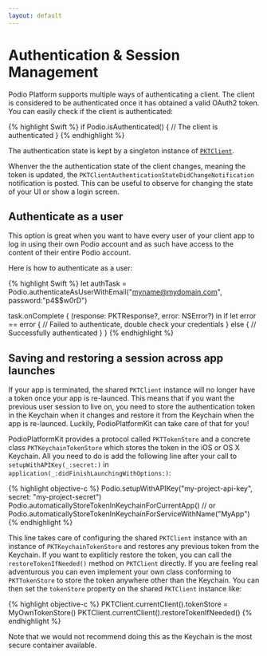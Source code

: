 ```yaml
---
layout: default
---
```

# Authentication & Session Management

Podio Platform supports multiple ways of authenticating a client. The client is considered to be authenticated once it has obtained a valid OAuth2 token. You can easily check if the client is authenticated:

{% highlight Swift %}
if Podio.isAuthenticated() {
  // The client is authenticated
}
{% endhighlight %}

The authentication state is kept by a singleton instance of [`PKTClient`](https://github.com/podio/podio-objc/blob/master/PodioPlatformKit/Core/PKTClient.h).

Whenver the the authentication state of the client changes, meaning the token is updated, the `PKTClientAuthenticationStateDidChangeNotification` notification is posted. This can be useful to observe for changing the state of your UI or show a login screen.

## Authenticate as a user

This option is great when you want to have every user of your client app to log in using their own Podio account and as such have access to the content of their entire Podio account.

Here is how to authenticate as a user:

{% highlight Swift %}
let authTask = Podio.authenticateAsUserWithEmail("myname@mydomain.com", password:"p4$$w0rD")

task.onComplete { (response: PKTResponse?, error: NSError?) in
  if let error == error {
    // Failed to authenticate, double check your credentials
  } else {
    // Successfully authenticated
  }
}
{% endhighlight %}

## Saving and restoring a session across app launches

If your app is terminated, the shared `PKTClient` instance will no longer have a token once your app is re-launced. This means that if you want the previous user session to live on, you need to store the authentication token in the Keychain when it changes and restore it from the Keychain when the app is re-launced. Luckily, PodioPlatformKit can take care of that for you!

PodioPlatformKit provides a protocol called `PKTTokenStore` and a concrete class `PKTKeychainTokenStore` which stores the token in the iOS or OS X Keychain. All you need to do is add the following line after your call to `setupWithAPIKey(_:secret:)` in `application(_:didFinishLaunchingWithOptions:)`:

{% highlight objective-c %}
Podio.setupWithAPIKey("my-project-api-key", secret: "my-project-secret")
Podio.automaticallyStoreTokenInKeychainForCurrentApp()
// or
Podio.automaticallyStoreTokenInKeychainForServiceWithName("MyApp")
{% endhighlight %}

This line takes care of configuring the shared `PKTClient` instance with an instance of `PKTKeychainTokenStore` and restores any previous token from the Keychain. If you want to expliticly restore the token, you can call the `restoreTokenIfNeeded()` method on `PKTClient` directly. If you are feeling real adventurous you can even implement your own class conforming to `PKTTokenStore` to store the token anywhere other than the Keychain. You can then set the `tokenStore` property on the shared `PKTClient` instance like:

{% highlight objective-c %}
PKTClient.currentClient().tokenStore = MyOwnTokenStore()
PKTClient.currentClient().restoreTokenIfNeeded()
{% endhighlight %}

Note that we would not recommend doing this as the Keychain is the most secure container available.